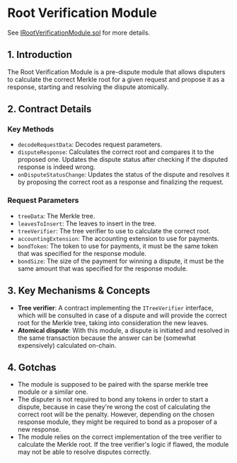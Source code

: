# Root Verification Module

See [IRootVerificationModule.sol](/solidity/interfaces/modules/dispute/IRootVerificationModule.sol/interface.IRootVerificationModule.md) for more details.

## 1. Introduction

The Root Verification Module is a pre-dispute module that allows disputers to calculate the correct Merkle root for a given request and propose it as a response, starting and resolving the dispute atomically.

## 2. Contract Details

### Key Methods

- `decodeRequestData`: Decodes request parameters.
- `disputeResponse`: Calculates the correct root and compares it to the proposed one. Updates the dispute status after checking if the disputed response is indeed wrong.
- `onDisputeStatusChange`: Updates the status of the dispute and resolves it by proposing the correct root as a response and finalizing the request.

### Request Parameters

- `treeData`: The Merkle tree.
- `leavesToInsert`: The leaves to insert in the tree.
- `treeVerifier`: The tree verifier to use to calculate the correct root.
- `accountingExtension`: The accounting extension to use for payments.
- `bondToken`: The token to use for payments, it must be the same token that was specified for the response module.
- `bondSize`: The size of the payment for winning a dispute, it must be the same amount that was specified for the response module.

## 3. Key Mechanisms & Concepts

- **Tree verifier**: A contract implementing the `ITreeVerifier` interface, which will be consulted in case of a dispute and will provide the correct root for the Merkle tree, taking into consideration the new leaves.
- **Atomical dispute**: With this module, a dispute is initiated and resolved in the same transaction because the answer can be (somewhat expensively) calculated on-chain.

## 4. Gotchas

- The module is supposed to be paired with the sparse merkle tree module or a similar one.
- The disputer is not required to bond any tokens in order to start a dispute, because in case they're wrong the cost of calculating the correct root will be the penalty. However, depending on the chosen response module, they might be required to bond as a proposer of a new response.
- The module relies on the correct implementation of the tree verifier to calculate the Merkle root. If the tree verifier's logic if flawed, the module may not be able to resolve disputes correctly.
